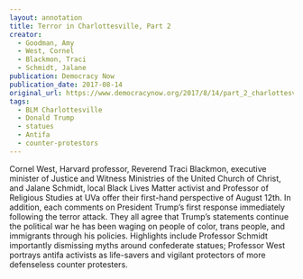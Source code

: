 ```yaml
---
layout: annotation
title: Terror in Charlottesville, Part 2
creator:
  - Goodman, Amy
  - West, Cornel
  - Blackmon, Traci
  - Schmidt, Jalane
publication: Democracy Now
publication_date: 2017-08-14
original_url: https://www.democracynow.org/2017/8/14/part_2_charlottesville_black_lives_matter
tags:
  - BLM Charlottesville
  - Donald Trump
  - statues
  - Antifa
  - counter-protestors
---
```

Cornel West, Harvard professor, Reverend Traci Blackmon, executive minister of Justice and Witness Ministries of the United Church of Christ, and Jalane Schmidt, local Black Lives Matter activist and Professor of Religious Studies at UVa offer their first-hand perspective of August 12th. In addition, each comments on President Trump’s first response immediately following the terror attack. They all agree that Trump’s statements continue the political war he has been waging on people of color, trans people, and immigrants through his policies. Highlights include Professor Schmidt importantly dismissing myths around confederate statues; Professor West portrays antifa activists as life-savers and vigilant protectors of more defenseless counter protesters.
